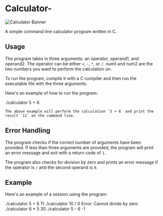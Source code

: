 # Calculator-

![Calculator Banner](https://via.placeholder.com/Calculator)

A simple command line calculator program written in C.

## Usage
The program takes in three arguments: an operator, operand1, and operand2. The operator can be either `+`, `-`, `*`, or `/`. num1 and num2 are the two numbers you want to perform the calculation on.

To run the program, compile it with a C compiler and then run the executable file with the three arguments.

Here's an example of how to run the program:

./calculator 5 + 6


	The above example will perform the calculation `5 + 6` and print the result `11` on the command line.

## Error Handling
The program checks if the correct number of arguments have been provided. If less than three arguments are provided, the program will print an error message and exit with a return code of `1`.

The program also checks for division by zero and prints an error message if the operator is `/` and the second operand is `0`.

## Example
Here's an example of a session using the program:

./calculator 5 + 6
11
./calculator 10 / 0
Error: Cannot divide by zero
./calculator  6 * 5
30
./calculator 5 - 6
-1
